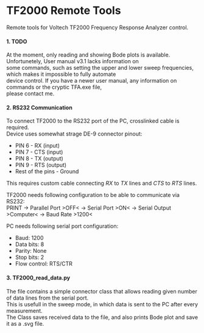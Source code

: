 # TF2000 Remote Tools
Remote tools for Voltech TF2000 Frequency Response Analyzer control.

#### 1. TODO
At the moment, only reading and showing Bode plots is available. Unfortunetely, User manual v3.1 lacks information on  
some commands, such as setting the upper and lower sweep frequencies, which makes it impossible to fully automate  
device control. If you have a newer user manual, any information on commands or the cryptic TFA.exe file,  
please contact me.

#### 2. RS232 Communication
To connect TF2000 to the RS232 port of the PC, crosslinked cable is required.  
Device uses somewhat strage DE-9 connector pinout:
* PIN 6 - RX (input)
* PIN 7 - CTS (input)
* PIN 8 - TX (output)
* PIN 9 - RTS (output)
* Rest of the pins - Ground

This requires custom cable connecting *RX* to *TX* lines and *CTS* to *RTS* lines.

TF2000 needs following configuration to be able to communicate via RS232:  
PRINT &rarr; Parallel Port >OFF< &rarr; Serial Port >ON< &rarr; Serial Output >Computer< &rarr; Baud Rate >1200<

PC needs following serial port configuration:
* Baud: 1200
* Data bits: 8
* Parity: None
* Stop bits: 2
* Flow control: RTS/CTR

#### 3. TF2000_read_data.py

The file contains a simple connector class that allows reading given number of data lines from the serial port.  
This is usefull in the sweep mode, in which data is sent to the PC after every measurement.  
The Class saves received data to the file, and also prints Bode plot and save it as a .svg file.
